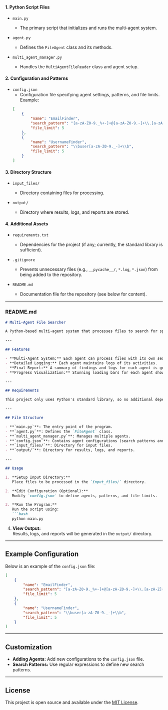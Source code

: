 
#### **1. Python Script Files**
- `main.py`  
  - The primary script that initializes and runs the multi-agent system.

- `agent.py`  
  - Defines the `FileAgent` class and its methods.

- `multi_agent_manager.py`  
  - Handles the `MultiAgentFileReader` class and agent setup.

#### **2. Configuration and Patterns**
- `config.json`  
  - Configuration file specifying agent settings, patterns, and file limits.  
  Example:
  ```json
  [
      {
          "name": "EmailFinder",
          "search_pattern": "[a-zA-Z0-9._%+-]+@[a-zA-Z0-9.-]+\\.[a-zA-Z]{2,}",
          "file_limit": 5
      },
      {
          "name": "UsernameFinder",
          "search_pattern": "\\buser[a-zA-Z0-9._-]+\\b",
          "file_limit": 5
      }
  ]
  ```

#### **3. Directory Structure**
- `input_files/`  
  - Directory containing files for processing.

- `output/`  
  - Directory where results, logs, and reports are stored.

#### **4. Additional Assets**
- `requirements.txt`  
  - Dependencies for the project (if any; currently, the standard library is sufficient).

- `.gitignore`  
  - Prevents unnecessary files (e.g., `__pycache__/`, `*.log`, `*.json`) from being added to the repository.

- `README.md`  
  - Documentation file for the repository (see below for content).

---

### README.md

```markdown
# Multi-Agent File Searcher

A Python-based multi-agent system that processes files to search for specific patterns and stores results in an organized manner. Each agent operates independently to maximize efficiency, with progress visually displayed in the CLI.

---

## Features

- **Multi-Agent System:** Each agent can process files with its own search pattern and limitations.
- **Detailed Logging:** Each agent maintains logs of its activities.
- **Final Report:** A summary of findings and logs for each agent is generated upon completion.
- **Progress Visualization:** Stunning loading bars for each agent showing current progress and line being processed.

---

## Requirements

This project only uses Python's standard library, so no additional dependencies are needed. Ensure Python 3.8+ is installed.

---

## File Structure

- **`main.py`**: The entry point of the program.
- **`agent.py`**: Defines the `FileAgent` class.
- **`multi_agent_manager.py`**: Manages multiple agents.
- **`config.json`**: Contains agent configurations (search patterns and file limits).
- **`input_files/`**: Directory for input files.
- **`output/`**: Directory for results, logs, and reports.

---

## Usage

1. **Setup Input Directory:**  
   Place files to be processed in the `input_files/` directory.

2. **Edit Configuration (Optional):**  
   Modify `config.json` to define agents, patterns, and file limits.

3. **Run the Program:**  
   Run the script using:
   ```bash
   python main.py
   ```

4. **View Output:**  
   Results, logs, and reports will be generated in the `output/` directory.

---

## Example Configuration

Below is an example of the `config.json` file:
```json
[
    {
        "name": "EmailFinder",
        "search_pattern": "[a-zA-Z0-9._%+-]+@[a-zA-Z0-9.-]+\\.[a-zA-Z]{2,}",
        "file_limit": 5
    },
    {
        "name": "UsernameFinder",
        "search_pattern": "\\buser[a-zA-Z0-9._-]+\\b",
        "file_limit": 5
    }
]
```

---

## Customization

- **Adding Agents:** Add new configurations to the `config.json` file.
- **Search Patterns:** Use regular expressions to define new search patterns.

---

## License

This project is open source and available under the [MIT License](LICENSE).

```
